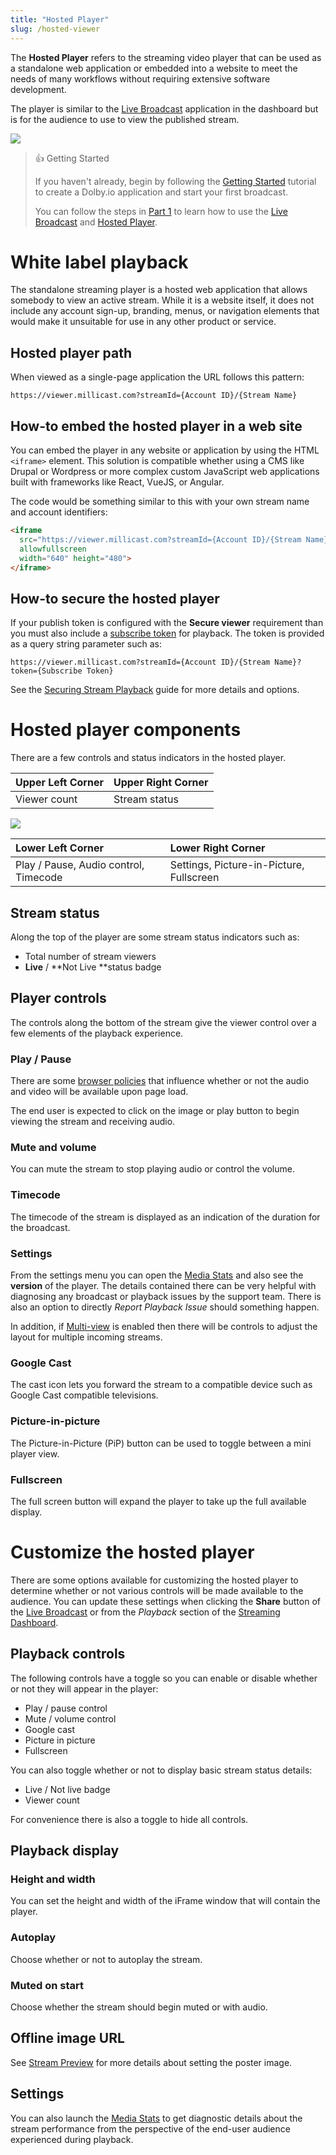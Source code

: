 ```yaml
---
title: "Hosted Player"
slug: /hosted-viewer
---
```

The **Hosted Player** refers to the streaming video player that can be used as a standalone web application or embedded into a website to meet the needs of many workflows without requiring extensive software development.

The player is similar to the [Live Broadcast](/millicast/streaming-dashboard/how-to-broadcast-in-dashboard.md) application in the dashboard but is for the audience to use to view the published stream.


![](../assets/img/dolbyio-hosted-viewer-preview.png)



> 👍 Getting Started
> 
> If you haven't already, begin by following the [Getting Started](/millicast/introduction-to-streaming-apis.mdx) tutorial to create a Dolby.io application and start your first broadcast. 
> 
> You can follow the steps in [Part 1](/millicast/getting-started/using-the-dashboard.md) to learn how to use the [Live Broadcast](/millicast/streaming-dashboard/how-to-broadcast-in-dashboard.md) and [Hosted Player](/millicast/playback/hosted-viewer.md).

# White label playback

The standalone streaming player is a hosted web application that allows somebody to view an active stream. While it is a website itself, it does not include any account sign-up, branding, menus, or navigation elements that would make it unsuitable for use in any other product or service.

## Hosted player path

When viewed as a single-page application the URL follows this pattern:

<div style={{marginLeft: "20px"}}>

`https://viewer.millicast.com?streamId={Account ID}/{Stream Name}`

</div>

## How-to embed the hosted player in a web site

You can embed the player in any website or application by using the HTML `<iframe>` element. This solution is compatible whether using a CMS like Drupal or Wordpress or more complex custom JavaScript web applications built with frameworks like React, VueJS, or Angular.

The code would be something similar to this with your own stream name and account identifiers:

```html
<iframe 
  src="https://viewer.millicast.com?streamId={Account ID}/{Stream Name}"
  allowfullscreen
  width="640" height="480">
</iframe>
```

## How-to secure the hosted player

If your publish token is configured with the **Secure viewer** requirement than you must also include a [subscribe token](/millicast/streaming-dashboard/subscribe-tokens.md) for playback. The token is provided as a query string parameter such as:

<div style={{marginLeft: "20px"}}>

`https://viewer.millicast.com?streamId={Account ID}/{Stream Name}?token={Subscribe Token}`

</div>

See the [Securing Stream Playback](/millicast/playback/securing-stream-playback.md) guide for more details and options.

# Hosted player components

There are a few controls and status indicators in the hosted player. 

| Upper Left Corner | Upper Right Corner |
| :---------------- | :----------------- |
| Viewer count      | Stream status      |


![](../assets/img/dolbyio-streaming-dashboard-playback-viewer.png)



| Lower Left Corner                     | Lower Right Corner                       |
| :------------------------------------ | :--------------------------------------- |
| Play / Pause, Audio control, Timecode | Settings, Picture-in-Picture, Fullscreen |

## Stream status

Along the top of the player are some stream status indicators such as:

- Total number of stream viewers
- **Live** / **Not Live **status badge

## Player controls

The controls along the bottom of the stream give the viewer control over a few elements of the playback experience.

### Play / Pause

There are some [browser policies](https://github.com/orgs/dolbyio-samples/discussions/3#discussioncomment-6601624) that influence whether or not the audio and video will be available upon page load. 

The end user is expected to click on the image or play button to begin viewing the stream and receiving audio.

### Mute and volume

You can mute the stream to stop playing audio or control the volume.

### Timecode

The timecode of the stream is displayed as an indication of the duration for the broadcast.

### Settings

From the settings menu you can open the [Media Stats](/millicast/analytics/media-stats.md) and also see the **version** of the player. The details contained there can be very helpful with diagnosing any broadcast or playback issues by the support team. There is also an option to directly _Report Playback Issue_ should something happen.

In addition, if [Multi-view](/millicast/playback/multiview.md) is enabled then there will be controls to adjust the layout for multiple incoming streams.

### Google Cast

The cast icon lets you forward the stream to a compatible device such as Google Cast compatible televisions.

### Picture-in-picture

The Picture-in-Picture (PiP) button can be used to toggle between a mini player view.

### Fullscreen

The full screen button will expand the player to take up the full available display.

# Customize the hosted player

There are some options available for customizing the hosted player to determine whether or not various controls will be made available to the audience. You can update these settings when clicking the **Share** button of the [Live Broadcast](/millicast/streaming-dashboard/how-to-broadcast-in-dashboard.md) or from the _Playback_ section of the [Streaming Dashboard](/millicast/streaming-dashboard/index.md).

## Playback controls

The following controls have a toggle so you can enable or disable whether or not they will appear in the player:

- Play / pause control
- Mute / volume control
- Google cast
- Picture in picture
- Fullscreen

You can also toggle whether or not to display basic stream status details:

- Live / Not live badge
- Viewer count

For convenience there is also a toggle to hide all controls.

## Playback display

### Height and width

You can set the height and width of the iFrame window that will contain the player.

### Autoplay

Choose whether or not to autoplay the stream.

### Muted on start

Choose whether the stream should begin muted or with audio.

## Offline image URL

See [Stream Preview](/millicast/playback/customize-your-player.md) for more details about setting the poster image.

## Settings

You can also launch the [Media Stats](/millicast/analytics/media-stats.md) to get diagnostic details about the stream performance from the perspective of the end-user audience experienced during playback.
